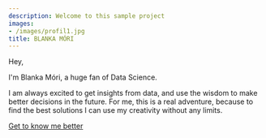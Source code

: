 ```yaml
---
description: Welcome to this sample project
images:
- /images/profil1.jpg
title: BLANKA MÓRI
---
```


Hey,

I'm Blanka Móri, a huge fan of Data Science.

I am always excited to get insights from data, and use the wisdom to make better decisions in the future. For me, this is a real adventure, because to find the best solutions I can use my creativity without any limits. 

[Get to know me better](/about "Get to know me better")